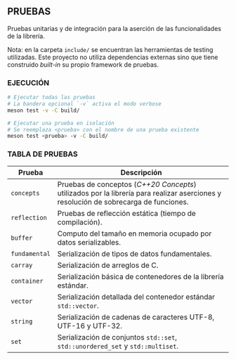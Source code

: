## PRUEBAS
Pruebas unitarias y de integración para la aserción de las funcionalidades de la librería.

Nota: en la carpeta `include/` se encuentran las herramientas de testing utilizadas. Este proyecto no utiliza dependencias externas sino que tiene construido _built-in_ su propio framework de pruebas.

### EJECUCIÓN

```bash
# Ejecutar todas las pruebas
# La bandera opcional `-v` activa el modo verbose
meson test -v -C build/

# Ejecutar una prueba en isolación
# Se reemplaza <prueba> con el nombre de una prueba existente
meson test <prueba> -v -C build/
```

### TABLA DE PRUEBAS

| Prueba | Descripción |
| --- | --- |
| `concepts` | Pruebas de conceptos (_C++20 Concepts_) utilizados por la librería para realizar aserciones y resolución de sobrecarga de funciones. |
| `reflection` | Pruebas de reflección estática (tiempo de compilación). |
| `buffer` | Computo del tamaño en memoria ocupado por datos serializables. |
| `fundamental` | Serialización de tipos de datos fundamentales. |
| `carray` | Serialización de arreglos de C. |
| `container` | Serialización básica de contenedores de la librería estándar. |
| `vector` | Serialización detallada del contenedor estándar `std::vector`. |
| `string` | Serialización de cadenas de caracteres UTF-8, UTF-16 y UTF-32. |
| `set` | Serialización de conjuntos `std::set`, `std::unordered_set` y `std::multiset`. |